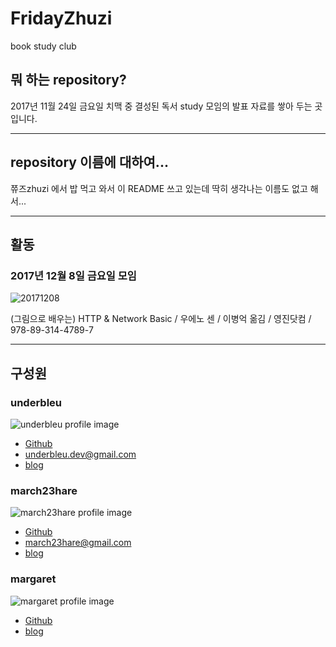 # FridayZhuzi

book study club

## 뭐 하는 repository?

2017년 11월 24일 금요일 치맥 중 결성된 독서 study 모임의 발표 자료를 쌓아 두는 곳입니다.

---

## repository 이름에 대하여...

쮸즈zhuzi 에서 밥 먹고 와서 이 README 쓰고 있는데 딱히 생각나는 이름도 없고 해서...

---

## 활동

### 2017년 12월 8일 금요일 모임

![20171208](img/http-n-network-basic.jpg)

(그림으로 배우는) HTTP & Network Basic / 우에노 센 / 이병억 옮김 / 영진닷컴 / 978-89-314-4789-7

---

## 구성원

### underbleu

![underbleu profile image](img/underbleu_profile_171209.png)

- [Github](https://github.com/underbleu)
- <underbleu.dev@gmail.com>
- [blog](https://underbleu.github.io)

### march23hare

![march23hare profile image](img/march23hare_profile_171209.jpg)

- [Github](https://github.com/march23hare)
- <march23hare@gmail.com>
- [blog](https://march23hare.github.io)

### margaret

![margaret profile image](img/margaret_profile_171209.png)

- [Github](https://github.com/devsadventure)
- [blog](http://devsadventure.tistory.com/)